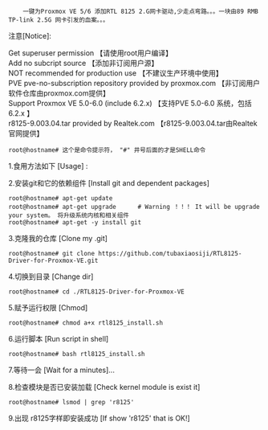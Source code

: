 
        一键为Proxmox VE 5/6 添加RTL 8125 2.G网卡驱动,少走点弯路。。。一块由89 RMB TP-link 2.5G 网卡引发的血案。。。       
   
注意[Notice]:           
              
Get superuser permission 【请使用root用户编译】                   
Add no subcript source 【添加非订阅用户源】     
NOT recommended for production use 【不建议生产环境中使用】                  
PVE pve-no-subscription repository provided by proxmox.com 【非订阅用户软件仓库由proxmox.com提供】   
Support Proxmox VE 5.0-6.0 (include 6.2.x) 【支持PVE 5.0-6.0 系统，包括6.2.x 】                                  
r8125-9.003.04.tar provided by Realtek.com 【r8125-9.003.04.tar由Realtek官网提供】

	root@hostname# 这个是命令提示符， "#" 井号后面的才是SHELL命令
                		
1.食用方法如下 [Usage] :  
		

2.安装git和它的依赖组件  [Install git and dependent packages] 

	root@hostname# apt-get update     
	root@hostname# apt-get upgrade		# Warning ！！！ It will be upgrade your system。 将升级系统内核和相关组件
	root@hostname# apt-get -y install git

3.克隆我的仓库  [Clone my .git]

	root@hostname# git clone https://github.com/tubaxiaosiji/RTL8125-Driver-for-Proxmox-VE.git  

4.切换到目录	  [Change dir]   

	root@hostname# cd ./RTL8125-Driver-for-Proxmox-VE  

5.赋予运行权限   [Chmod]   

	root@hostname# chmod a+x rtl8125_install.sh  

6.运行脚本    [Run script in shell]   

	root@hostname# bash rtl8125_install.sh  

7.等待一会   [Wait for a minutes]...  



8.检查模块是否已安装加载   [Check kernel module is exist it]   

	root@hostname# lsmod | grep 'r8125'   
	

9.出现 r8125字样即安装成功   [If show 'r8125' that is OK!]
